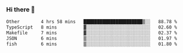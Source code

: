 ### Hi there 👋

<!--
**WShiBin/WShiBin** is a ✨ _special_ ✨ repository because its `README.md` (this file) appears on your GitHub profile.

Here are some ideas to get you started:

- 🔭 I’m currently working on ...
- 🌱 I’m currently learning ...
- 👯 I’m looking to collaborate on ...
- 🤔 I’m looking for help with ...
- 💬 Ask me about ...
- 📫 How to reach me: ...
- 😄 Pronouns: ...
- ⚡ Fun fact: ...
-->

<!--START_SECTION:waka-->

```txt
Other        4 hrs 58 mins   ██████████████████████▒░░   88.78 %
TypeScript   8 mins          ▓░░░░░░░░░░░░░░░░░░░░░░░░   02.60 %
Makefile     7 mins          ▓░░░░░░░░░░░░░░░░░░░░░░░░   02.37 %
JSON         6 mins          ▒░░░░░░░░░░░░░░░░░░░░░░░░   01.97 %
fish         6 mins          ▒░░░░░░░░░░░░░░░░░░░░░░░░   01.80 %
```

<!--END_SECTION:waka-->

